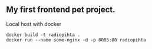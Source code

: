 ## My first frontend pet project.

Local host with docker

```
docker build -t radiopihta .
docker run --name some-nginx -d -p 8085:80 radiopihta

``` 

